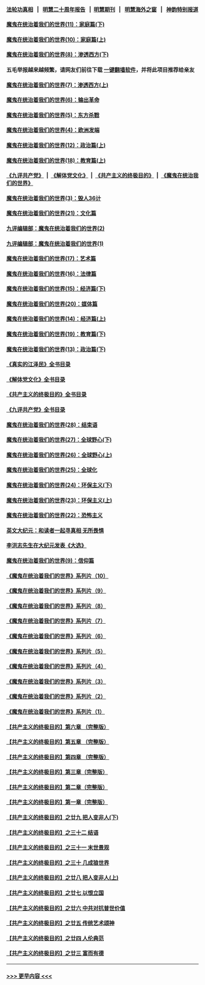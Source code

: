#### [法轮功真相](https://github.com/gfw-breaker/truth/blob/master/README.md?t=0) &nbsp;&nbsp;|&nbsp;&nbsp; [明慧二十周年报告](https://github.com/gfw-breaker/mh-reports/blob/master/README.md?t=0) &nbsp;&nbsp;|&nbsp;&nbsp;[明慧期刊](https://github.com/gfw-breaker/mh-qikan) &nbsp;&nbsp;|&nbsp;&nbsp; [明慧海外之窗](https://github.com/gfw-breaker/mh-news/blob/master/README.md?t=0) &nbsp;&nbsp;|&nbsp;&nbsp; [神韵特别报道](https://github.com/gfw-breaker/mh-news/blob/master/shenyun.md?t=0)
#### [魔鬼在统治着我们的世界(11)：家庭篇(下)](../pages/nsc422/n10440961.md?t=01161243) 
#### [魔鬼在统治着我们的世界(10)：家庭篇(上)](../pages/nsc422/n10435448.md?t=01161243) 
#### [魔鬼在统治着我们的世界(8)：渗透西方(下)](../pages/nsc422/n10429603.md?t=01161243) 
#### 五毛举报越来越频繁，请网友们前往下载 [一键翻墙软件](https://github.com/gfw-breaker/ssr-accounts)，并将此项目推荐给亲友
#### [魔鬼在统治着我们的世界(7)：渗透西方(上)](../pages/nsc422/n10426013.md?t=01161243) 
#### [魔鬼在统治着我们的世界(6)：输出革命](../pages/nsc422/n10421536.md?t=01161243) 
#### [魔鬼在统治着我们的世界(5)：东方杀戮](../pages/nsc422/n10417707.md?t=01161243) 
#### [魔鬼在统治着我们的世界(4)：欧洲发端](../pages/nsc422/n10414890.md?t=01161243) 
#### [魔鬼在统治着我们的世界(12)：政治篇(上)](../pages/nsc422/n10444576.md?t=01161243) 
#### [魔鬼在统治着我们的世界(18)：教育篇(上)](../pages/nsc422/n10526970.md?t=01161243) 
#### [《九评共产党》](https://github.com/begood0513/9ping.md/blob/master/README.md) &nbsp;|&nbsp; [《解体党文化》](../../../../jtdwh.md/blob/master/README.md)  &nbsp;|&nbsp; [《共产主义的终极目的》](../../../../gczydzjmd.md/blob/master/README.md) &nbsp;|&nbsp; [《魔鬼在统治我们的世界》](../../../../mgztzwmdsj.md/blob/master/README.md) 
#### [魔鬼在统治着我们的世界(3)：毁人36计](../pages/nsc422/n10411583.md?t=01161243) 
#### [魔鬼在统治着我们的世界(21)：文化篇](../pages/nsc422/n10597706.md?t=01161243) 
#### [九评编辑部：魔鬼在统治着我们的世界(2)](../pages/nsc422/n10410036.md?t=01161243) 
#### [九评编辑部：魔鬼在统治着我们的世界(1)](../pages/nsc422/n10406825.md?t=01161243) 
#### [魔鬼在统治着我们的世界(17)：艺术篇](../pages/nsc422/n10499093.md?t=01161243) 
#### [魔鬼在统治着我们的世界(16)：法律篇](../pages/nsc422/n10485969.md?t=01161243) 
#### [魔鬼在统治着我们的世界(15)：经济篇(下)](../pages/nsc422/n10469975.md?t=01161243) 
#### [魔鬼在统治着我们的世界(20)：媒体篇](../pages/nsc422/n10586579.md?t=01161243) 
#### [魔鬼在统治着我们的世界(14)：经济篇(上)](../pages/nsc422/n10457370.md?t=01161243) 
#### [魔鬼在统治着我们的世界(19)：教育篇(下)](../pages/nsc422/n10564808.md?t=01161243) 
#### [魔鬼在统治着我们的世界(13)：政治篇(下)](../pages/nsc422/n10448270.md?t=01161243) 
#### [《真实的江泽民》全书目录](../pages/nsc422/n13721399.md?t=01161243) 
#### [《解体党文化》全书目录](../pages/nsc422/n13721157.md?t=01161243) 
#### [《共产主义的终极目的》全书目录](../pages/nsc422/n13721048.md?t=01161243) 
#### [《九评共产党》全书目录](../pages/nsc422/n13708085.md?t=01161243) 
#### [魔鬼在统治着我们的世界(28)：结束语](../pages/nsc422/n10936246.md?t=01161243) 
#### [魔鬼在统治着我们的世界(27)：全球野心(下)](../pages/nsc422/n10928319.md?t=01161243) 
#### [魔鬼在统治着我们的世界(26)：全球野心(上)](../pages/nsc422/n10900318.md?t=01161243) 
#### [魔鬼在统治着我们的世界(25)：全球化](../pages/nsc422/n10788205.md?t=01161243) 
#### [魔鬼在统治着我们的世界(24)：环保主义(下)](../pages/nsc422/n10695307.md?t=01161243) 
#### [魔鬼在统治着我们的世界(23)：环保主义(上)](../pages/nsc422/n10688613.md?t=01161243) 
#### [魔鬼在统治着我们的世界(22)：恐怖主义](../pages/nsc422/n10614727.md?t=01161243) 
#### [英文大纪元：和读者一起寻真相 无所畏惧](../pages/nsc422/n12542027.md?t=01161243) 
#### [李洪志先生在大纪元发表《大选》](../pages/nsc422/n12534746.md?t=01161243) 
#### [魔鬼在统治着我们的世界(9)：信仰篇](../pages/nsc422/n10432159.md?t=01161243) 
#### [《魔鬼在统治着我们的世界》系列片（10）](../pages/nsc422/n12292670.md?t=01161243) 
#### [《魔鬼在统治着我们的世界》系列片（9）](../pages/nsc422/n12290859.md?t=01161243) 
#### [《魔鬼在统治着我们的世界》系列片（8）](../pages/nsc422/n12287445.md?t=01161243) 
#### [《魔鬼在统治着我们的世界》系列片（7）](../pages/nsc422/n12283425.md?t=01161243) 
#### [《魔鬼在统治着我们的世界》系列片（6）](../pages/nsc422/n12282314.md?t=01161243) 
#### [《魔鬼在统治着我们的世界》系列片（5）](../pages/nsc422/n12281419.md?t=01161243) 
#### [《魔鬼在统治着我们的世界》系列片（4）](../pages/nsc422/n12274024.md?t=01161243) 
#### [《魔鬼在统治着我们的世界》系列片（3）](../pages/nsc422/n12271322.md?t=01161243) 
#### [《魔鬼在统治着我们的世界》系列片（2）](../pages/nsc422/n12269049.md?t=01161243) 
#### [《魔鬼在统治着我们的世界》系列片（1）](../pages/nsc422/n12267575.md?t=01161243) 
#### [【共产主义的终极目的】第六章 （完整版）](../pages/nsc422/n11428913.md?t=01161243) 
#### [【共产主义的终极目的】第五章 （完整版）](../pages/nsc422/n11428912.md?t=01161243) 
#### [【共产主义的终极目的】第四章 （完整版）](../pages/nsc422/n11428907.md?t=01161243) 
#### [【共产主义的终极目的】第三章（完整版）](../pages/nsc422/n11428848.md?t=01161243) 
#### [【共产主义的终极目的】第二章（完整版）](../pages/nsc422/n11428831.md?t=01161243) 
#### [【共产主义的终极目的】第一章（完整版）](../pages/nsc422/n11417651.md?t=01161243) 
#### [【共产主义的终极目的】之廿九 把人变非人(下)](../pages/nsc422/n11344140.md?t=01161243) 
#### [【共产主义的终极目的】之三十二 结语](../pages/nsc422/n11360535.md?t=01161243) 
#### [【共产主义的终极目的】之三十一 末世景观](../pages/nsc422/n11351129.md?t=01161243) 
#### [【共产主义的终极目的】之三十 几成狼世界](../pages/nsc422/n11348280.md?t=01161243) 
#### [【共产主义的终极目的】之廿八 把人变非人(上)](../pages/nsc422/n11340492.md?t=01161243) 
#### [【共产主义的终极目的】之廿七 以恨立国](../pages/nsc422/n11336944.md?t=01161243) 
#### [【共产主义的终极目的】之廿六 中共对抗普世价值](../pages/nsc422/n11324785.md?t=01161243) 
#### [【共产主义的终极目的】之廿五 传统艺术颂神](../pages/nsc422/n11296396.md?t=01161243) 
#### [【共产主义的终极目的】之廿四 人伦典范](../pages/nsc422/n11296397.md?t=01161243) 
#### [【共产主义的终极目的】之廿三 富而有德](../pages/nsc422/n11283598.md?t=01161243) 

----
#### [ >>> 更早内容 <<< ](../indexes/nsc422-earlier.md)

